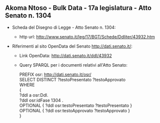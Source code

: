## Akoma Ntoso - Bulk Data - 17a legislatura - Atto Senato n. 1304 ##

* Scheda del Disegno di Legge - Atto Senato n. 1304:
	* http url: http://www.senato.it/leg/17/BGT/Schede/Ddliter/43932.htm

* Riferimenti al sito OpenData del Senato http://dati.senato.it/:
	* Link OpenData: http://dati.senato.it/ddl/43932
	* Query SPARQL per i documenti relativi all'Atto Senato:

        PREFIX osr: <http://dati.senato.it/osr/>  
		SELECT DISTINCT ?testoPresentato ?testoApprovato  
		WHERE  
		{  
		    ?ddl a osr:Ddl.  
		    ?ddl osr:idFase 1304 .  
		    OPTIONAL { ?ddl osr:testoPresentato ?testoPresentato }  
		    OPTIONAL { ?ddl osr:testoApprovato ?testoApprovato }  
		}
		